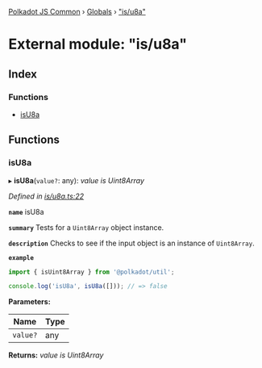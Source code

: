 [Polkadot JS Common](../README.md) › [Globals](../globals.md) › ["is/u8a"](_is_u8a_.md)

# External module: "is/u8a"

## Index

### Functions

* [isU8a](_is_u8a_.md#isu8a)

## Functions

###  isU8a

▸ **isU8a**(`value?`: any): *value is Uint8Array*

*Defined in [is/u8a.ts:22](https://github.com/polkadot-js/common/blob/b7635d7e/packages/util/src/is/u8a.ts#L22)*

**`name`** isU8a

**`summary`** Tests for a `Uint8Array` object instance.

**`description`** 
Checks to see if the input object is an instance of `Uint8Array`.

**`example`** 
<BR>

```javascript
import { isUint8Array } from '@polkadot/util';

console.log('isU8a', isU8a([])); // => false
```

**Parameters:**

Name | Type |
------ | ------ |
`value?` | any |

**Returns:** *value is Uint8Array*
